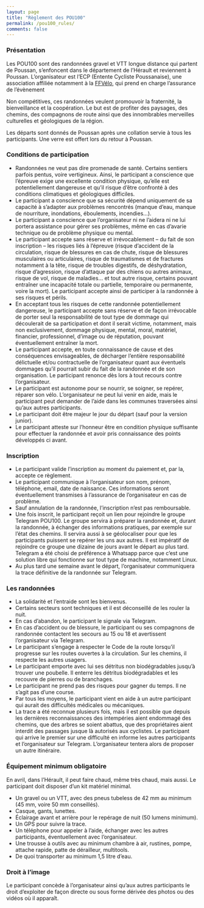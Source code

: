```yaml
---
layout: page
title: "Règlement des POU100"
permalink: /pou100_rules/
comments: false
---
```


### Présentation

Les POU100 sont des randonnées gravel et VTT longue distance qui partent de Poussan, s’enfoncent dans le département de l’Hérault et reviennent à Poussan. L’organisateur est l’ECP (Entente Cycliste Poussanaise), une association affiliée notamment à la [FFVélo](https://ffvelo.fr/), qui prend en charge l’assurance de l’évènement

Non compétitives, ces randonnées veulent promouvoir la fraternité, la bienveillance et la coopération. Le but est de profiter des paysages, des chemins, des compagnons de route ainsi que des innombrables merveilles culturelles et géologiques de la région.

Les départs sont donnés de Poussan après une collation servie à tous les participants. Une verre est offert lors du retour à Poussan.

### Conditions de participation

* Randonnées ne veut pas dire promenade de santé. Certains sentiers parfois pentus, voire vertigineux. Ainsi, le participant a conscience que l’épreuve exige une excellente condition physique, qu’elle est potentiellement dangereuse et qu’il risque d’être confronté à des conditions climatiques et géologiques difficiles.  
* Le participant a conscience que sa sécurité dépend uniquement de sa capacité à s’adapter aux problèmes rencontrés (manque d’eau, manque de nourriture, inondations, éboulements, incendies…).  
* Le participant a conscience que l’organisateur ni ne l’aidera ni ne lui portera assistance pour gérer ses problèmes, même en cas d’avarie technique ou de problème physique ou mental.  
* Le participant accepte sans réserve et irrévocablement – du fait de son inscription – les risques liés à l’épreuve (risque d’accident de la circulation, risque de blessures en cas de chute, risque de blessures musculaires ou articulaires, risque de traumatismes et de fractures notamment à la tête, risque de troubles digestifs, de déshydratation, risque d’agression, risque d’attaque par des chiens ou autres animaux, risque de vol, risque de maladies… et tout autre risque, certains pouvant entraîner une incapacité totale ou partielle, temporaire ou permanente, voire la mort). Le participant accepte ainsi de participer à la randonnée à ses risques et périls.  
* En acceptant tous les risques de cette randonnée potentiellement dangereuse, le participant accepte sans réserve et de façon irrévocable de porter seul la responsabilité de tout type de dommage qui découlerait de sa participation et dont il serait victime, notamment, mais non exclusivement, dommage physique, mental, moral, matériel, financier, professionnel, d’image ou de réputation, pouvant éventuellement entraîner la mort.  
* Le participant accepte, en toute connaissance de cause et des conséquences envisageables, de décharger l’entière responsabilité délictuelle et/ou contractuelle de l’organisateur quant aux éventuels dommages qu’il pourrait subir du fait de la randonnée et de son organisation. Le participant renonce dès lors à tout recours contre l’organisateur.  
* Le participant est autonome pour se nourrir, se soigner, se repérer, réparer son vélo. L’organisateur ne peut lui venir en aide, mais le participant peut demander de l’aide dans les communes traversées ainsi qu’aux autres participants.  
* Le participant doit être majeur le jour du départ (sauf pour la version junior).  
* Le participant atteste sur l’honneur être en condition physique suffisante pour effectuer la randonnée et avoir pris connaissance des points développés ci avant.

### Inscription

* Le participant valide l’inscription au moment du paiement et, par la, accepte ce règlement.  
* Le participant communique à l’organisateur son nom, prénom, téléphone, email, date de naissance. Ces informations seront éventuellement transmises à l’assurance de l’organisateur en cas de problème.  
* Sauf annulation de la randonnée, l’inscription n’est pas remboursable.  
* Une fois inscrit, le participant reçoit un lien pour rejoindre le groupe Telegram POU100. Le groupe servira à préparer la randonnée et, durant la randonnée, à échanger des informations pratiques, par exemple sur l’état des chemins. Il servira aussi à se géolocaliser pour que les participants puissent se repérer les uns aux autres. Il est impératif de rejoindre ce groupe une dizaine de jours avant le départ au plus tard. Telegram a été choisi de préférence à Whatsapp parce que c’est une solution libre qui fonctionne sur tout type de machine, notamment Linux.  
* Au plus tard une semaine avant le départ, l’organisateur communiquera la trace définitive de la randonnée sur Telegram.

### Les randonnées

* La solidarité et l’entraide sont les bienvenus.  
* Certains secteurs sont techniques et il est déconseillé de les rouler la nuit.  
* En cas d’abandon, le participant le signale via Telegram.  
* En cas d’accident ou de blessure, le participant ou ses compagnons de randonnée contactent les secours au 15 ou 18 et avertissent l’organisateur via Telegram.  
* Le participant s’engage à respecter le Code de la route lorsqu’il progresse sur les routes ouvertes à la circulation. Sur les chemins, il respecte les autres usagers.  
* Le participant emporte avec lui ses détritus non biodégradables jusqu’à trouver une poubelle. Il enterre les détritus biodégradables et les recouvre de pierres ou de branchages.  
* Le participant ne prend pas des risques pour gagner du temps. Il ne s’agit pas d’une course.  
* Par tous les moyens, le participant vient en aide à un autre participant qui aurait des difficultés médicales ou mécaniques.  
* La trace a été reconnue plusieurs fois, mais il est possible que depuis les dernières reconnaissances des intempéries aient endommagé des chemins, que des arbres se soient abattus, que des propriétaires aient interdit des passages jusque là autorisés aux cyclistes. Le participant qui arrive le premier sur une difficulté en informe les autres participants et l’organisateur sur Telegram. L’organisateur tentera alors de proposer un autre itinéraire.

### Équipement minimum obligatoire

En avril, dans l’Hérault, il peut faire chaud, même très chaud, mais aussi. Le participant doit disposer d’un kit matériel minimal.

* Un gravel ou un VTT, avec des pneus tubeless de 42 mm au minimum (45 mm, voire 50 mm conseillés).  
* Casque, gants, lunettes.  
* Éclairage avant et arrière pour le repérage de nuit (50 lumens minimum).  
* Un GPS pour suivre la trace.  
* Un téléphone pour appeler à l’aide, échanger avec les autres participants, éventuellement avec l’organisateur.  
* Une trousse à outils avec au minimum chambre à air, rustines, pompe, attache rapide, patte de dérailleur, multitools.  
* De quoi transporter au minimum 1,5 litre d’eau.

### Droit à l’image

Le participant concède à l’organisateur ainsi qu’aux autres participants le droit d’exploiter de façon directe ou sous forme dérivée des photos ou des vidéos où il apparaît.
